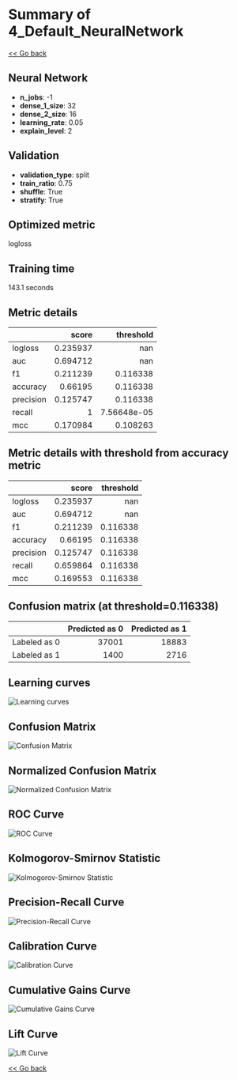 # Summary of 4_Default_NeuralNetwork

[<< Go back](../README.md)


## Neural Network
- **n_jobs**: -1
- **dense_1_size**: 32
- **dense_2_size**: 16
- **learning_rate**: 0.05
- **explain_level**: 2

## Validation
 - **validation_type**: split
 - **train_ratio**: 0.75
 - **shuffle**: True
 - **stratify**: True

## Optimized metric
logloss

## Training time

143.1 seconds

## Metric details
|           |    score |     threshold |
|:----------|---------:|--------------:|
| logloss   | 0.235937 | nan           |
| auc       | 0.694712 | nan           |
| f1        | 0.211239 |   0.116338    |
| accuracy  | 0.66195  |   0.116338    |
| precision | 0.125747 |   0.116338    |
| recall    | 1        |   7.56648e-05 |
| mcc       | 0.170984 |   0.108263    |


## Metric details with threshold from accuracy metric
|           |    score |   threshold |
|:----------|---------:|------------:|
| logloss   | 0.235937 |  nan        |
| auc       | 0.694712 |  nan        |
| f1        | 0.211239 |    0.116338 |
| accuracy  | 0.66195  |    0.116338 |
| precision | 0.125747 |    0.116338 |
| recall    | 0.659864 |    0.116338 |
| mcc       | 0.169553 |    0.116338 |


## Confusion matrix (at threshold=0.116338)
|              |   Predicted as 0 |   Predicted as 1 |
|:-------------|-----------------:|-----------------:|
| Labeled as 0 |            37001 |            18883 |
| Labeled as 1 |             1400 |             2716 |

## Learning curves
![Learning curves](learning_curves.png)
## Confusion Matrix

![Confusion Matrix](confusion_matrix.png)


## Normalized Confusion Matrix

![Normalized Confusion Matrix](confusion_matrix_normalized.png)


## ROC Curve

![ROC Curve](roc_curve.png)


## Kolmogorov-Smirnov Statistic

![Kolmogorov-Smirnov Statistic](ks_statistic.png)


## Precision-Recall Curve

![Precision-Recall Curve](precision_recall_curve.png)


## Calibration Curve

![Calibration Curve](calibration_curve_curve.png)


## Cumulative Gains Curve

![Cumulative Gains Curve](cumulative_gains_curve.png)


## Lift Curve

![Lift Curve](lift_curve.png)



[<< Go back](../README.md)
